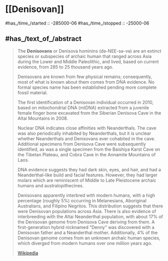 
# [[Denisovan]] 

#has_/time_/started :: -285000-06
#has_/time_/stopped  :: -25000-06 

## #has_/text_of_/abstract 

> The **Denisovans** or Denisova hominins (də-NEE-sə-və) 
> are an extinct species or subspecies of archaic human 
> that ranged across Asia during the Lower and Middle Paleolithic, 
> and lived, based on current evidence, from 285 to 25 thousand years ago. 
> 
> Denisovans are known from few physical remains; consequently, 
> most of what is known about them comes from DNA evidence. 
> No formal species name has been established pending more complete fossil material.
>
> The first identification of a Denisovan individual occurred in 2010, 
> based on mitochondrial DNA (mtDNA) extracted from a juvenile female finger bone 
> excavated from the Siberian Denisova Cave in the Altai Mountains in 2008. 
> 
> Nuclear DNA indicates close affinities with Neanderthals. 
> The cave was also periodically inhabited by Neanderthals, 
> but it is unclear whether Neanderthals and Denisovans ever cohabited in the cave. 
> Additional specimens from Denisova Cave were subsequently identified, 
> as was a single specimen from the Baishiya Karst Cave on the Tibetan Plateau, 
> and Cobra Cave in the Annamite Mountains of Laos. 
> 
> DNA evidence suggests they had dark skin, eyes, and hair, 
> and had a Neanderthal-like build and facial features. 
> However, they had larger molars 
> which are reminiscent of Middle to Late Pleistocene archaic humans and australopithecines.
>
> Denisovans apparently interbred with modern humans, with a high percentage (roughly 5%) occurring in Melanesians, Aboriginal Australians, and Filipino Negritos. This distribution suggests that there were Denisovan populations across Asia. There is also evidence of interbreeding with the Altai Neanderthal population, with about 17% of the Denisovan genome from Denisova Cave deriving from them. A first-generation hybrid nicknamed "Denny" was discovered with a Denisovan father and a Neanderthal mother. Additionally, 4% of the Denisovan genome comes from an unknown archaic human species, which diverged from modern humans over one million years ago.
>
> [Wikipedia](https://en.wikipedia.org/wiki/Denisovan)





